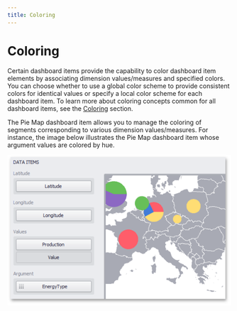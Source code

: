 ```yaml
---
title: Coloring
---
```

# Coloring
Certain dashboard items provide the capability to color dashboard item elements by associating dimension values/measures and specified colors. You can choose whether to use a global color scheme to provide consistent colors for identical values or specify a local color scheme for each dashboard item. To learn more about coloring concepts common for all dashboard items, see the [Coloring](../../../appearance-customization/coloring.md) section.

The Pie Map dashboard item allows you to manage the coloring of segments corresponding to various dimension values/measures. For instance, the image below illustrates the Pie Map dashboard item whose argument values are colored by hue.

![PieMap_DataItems](../../../../../images/img23581.png)